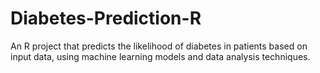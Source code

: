 # Diabetes-Prediction-R
An R project that predicts the likelihood of diabetes in patients based on input data, using machine learning models and data analysis techniques.

